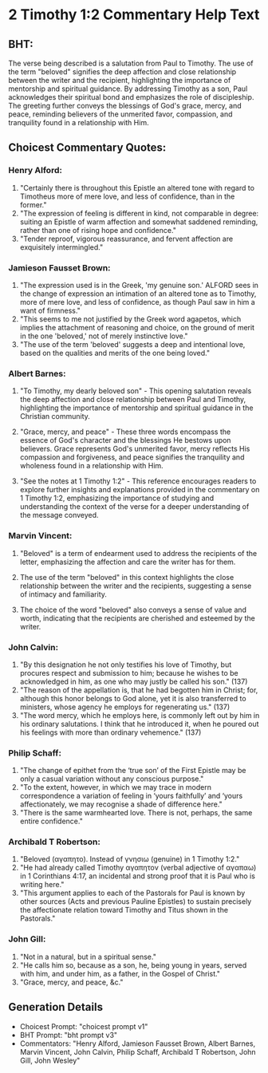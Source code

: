 # 2 Timothy 1:2 Commentary Help Text

## BHT:
The verse being described is a salutation from Paul to Timothy. The use of the term "beloved" signifies the deep affection and close relationship between the writer and the recipient, highlighting the importance of mentorship and spiritual guidance. By addressing Timothy as a son, Paul acknowledges their spiritual bond and emphasizes the role of discipleship. The greeting further conveys the blessings of God's grace, mercy, and peace, reminding believers of the unmerited favor, compassion, and tranquility found in a relationship with Him.

## Choicest Commentary Quotes:
### Henry Alford:
1. "Certainly there is throughout this Epistle an altered tone with regard to Timotheus more of mere love, and less of confidence, than in the former."
2. "The expression of feeling is different in kind, not comparable in degree: suiting an Epistle of warm affection and somewhat saddened reminding, rather than one of rising hope and confidence."
3. "Tender reproof, vigorous reassurance, and fervent affection are exquisitely intermingled."

### Jamieson Fausset Brown:
1. "The expression used is in the Greek, 'my genuine son.' ALFORD sees in the change of expression an intimation of an altered tone as to Timothy, more of mere love, and less of confidence, as though Paul saw in him a want of firmness."
2. "This seems to me not justified by the Greek word agapetos, which implies the attachment of reasoning and choice, on the ground of merit in the one 'beloved,' not of merely instinctive love."
3. "The use of the term 'beloved' suggests a deep and intentional love, based on the qualities and merits of the one being loved."

### Albert Barnes:
1. "To Timothy, my dearly beloved son" - This opening salutation reveals the deep affection and close relationship between Paul and Timothy, highlighting the importance of mentorship and spiritual guidance in the Christian community.

2. "Grace, mercy, and peace" - These three words encompass the essence of God's character and the blessings He bestows upon believers. Grace represents God's unmerited favor, mercy reflects His compassion and forgiveness, and peace signifies the tranquility and wholeness found in a relationship with Him.

3. "See the notes at 1 Timothy 1:2" - This reference encourages readers to explore further insights and explanations provided in the commentary on 1 Timothy 1:2, emphasizing the importance of studying and understanding the context of the verse for a deeper understanding of the message conveyed.

### Marvin Vincent:
1. "Beloved" is a term of endearment used to address the recipients of the letter, emphasizing the affection and care the writer has for them.

2. The use of the term "beloved" in this context highlights the close relationship between the writer and the recipients, suggesting a sense of intimacy and familiarity.

3. The choice of the word "beloved" also conveys a sense of value and worth, indicating that the recipients are cherished and esteemed by the writer.

### John Calvin:
1. "By this designation he not only testifies his love of Timothy, but procures respect and submission to him; because he wishes to be acknowledged in him, as one who may justly be called his son." (137)
2. "The reason of the appellation is, that he had begotten him in Christ; for, although this honor belongs to God alone, yet it is also transferred to ministers, whose agency he employs for regenerating us." (137)
3. "The word mercy, which he employs here, is commonly left out by him in his ordinary salutations. I think that he introduced it, when he poured out his feelings with more than ordinary vehemence." (137)

### Philip Schaff:
1. "The change of epithet from the ‘true son’ of the First Epistle may be only a casual variation without any conscious purpose." 
2. "To the extent, however, in which we may trace in modern correspondence a variation of feeling in ‘yours faithfully’ and ‘yours affectionately, we may recognise a shade of difference here."
3. "There is the same warmhearted love. There is not, perhaps, the same entire confidence."

### Archibald T Robertson:
1. "Beloved (αγαπητο). Instead of γνησιω (genuine) in 1 Timothy 1:2." 
2. "He had already called Timothy αγαπητον (verbal adjective of αγαπαω) in 1 Corinthians 4:17, an incidental and strong proof that it is Paul who is writing here."
3. "This argument applies to each of the Pastorals for Paul is known by other sources (Acts and previous Pauline Epistles) to sustain precisely the affectionate relation toward Timothy and Titus shown in the Pastorals."

### John Gill:
1. "Not in a natural, but in a spiritual sense." 
2. "He calls him so, because as a son, he, being young in years, served with him, and under him, as a father, in the Gospel of Christ."
3. "Grace, mercy, and peace, &c."


## Generation Details
- Choicest Prompt: "choicest prompt v1"
- BHT Prompt: "bht prompt v3"
- Commentators: "Henry Alford, Jamieson Fausset Brown, Albert Barnes, Marvin Vincent, John Calvin, Philip Schaff, Archibald T Robertson, John Gill, John Wesley"
